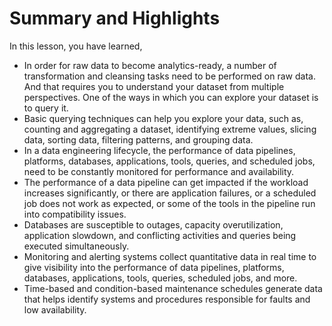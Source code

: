 # Summary and Highlights

In this lesson, you have learned,

- In order for raw data to become analytics-ready, a number of transformation and cleansing tasks need to be performed on raw data. And that requires you to understand your dataset from multiple perspectives. One of the ways in which you can explore your dataset is to query it. 
- Basic querying techniques can help you explore your data, such as, counting and aggregating a dataset, identifying extreme values, slicing data, sorting data, filtering patterns, and grouping data.
- In a data engineering lifecycle, the performance of data pipelines, platforms, databases, applications, tools, queries, and scheduled jobs, need to be constantly monitored for performance and availability. 
- The performance of a data pipeline can get impacted if the workload increases significantly, or there are application failures, or a scheduled job does not work as expected, or some of the tools in the pipeline run into compatibility issues. 
- Databases are susceptible to outages, capacity overutilization, application slowdown, and conflicting activities and queries being executed simultaneously. 
- Monitoring and alerting systems collect quantitative data in real time to give visibility into the performance of data pipelines, platforms, databases, applications, tools, queries, scheduled jobs, and more.
- Time-based and condition-based maintenance schedules generate data that helps identify systems and procedures responsible for faults and low availability.